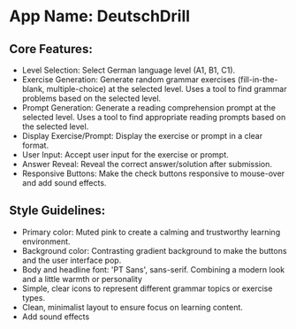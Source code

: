 # **App Name**: DeutschDrill

## Core Features:

- Level Selection: Select German language level (A1, B1, C1).
- Exercise Generation: Generate random grammar exercises (fill-in-the-blank, multiple-choice) at the selected level. Uses a tool to find grammar problems based on the selected level.
- Prompt Generation: Generate a reading comprehension prompt at the selected level. Uses a tool to find appropriate reading prompts based on the selected level.
- Display Exercise/Prompt: Display the exercise or prompt in a clear format.
- User Input: Accept user input for the exercise or prompt.
- Answer Reveal: Reveal the correct answer/solution after submission.
- Responsive Buttons: Make the check buttons responsive to mouse-over and add sound effects.

## Style Guidelines:

- Primary color: Muted pink to create a calming and trustworthy learning environment.
- Background color: Contrasting gradient background to make the buttons and the user interface pop.
- Body and headline font: 'PT Sans', sans-serif. Combining a modern look and a little warmth or personality
- Simple, clear icons to represent different grammar topics or exercise types.
- Clean, minimalist layout to ensure focus on learning content.
- Add sound effects